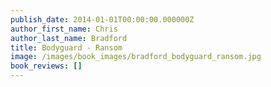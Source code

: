```yaml
---
publish_date: 2014-01-01T00:00:00.000000Z
author_first_name: Chris
author_last_name: Bradford
title: Bodyguard - Ransom
image: /images/book_images/bradford_bodyguard_ransom.jpg
book_reviews: []
---
```

